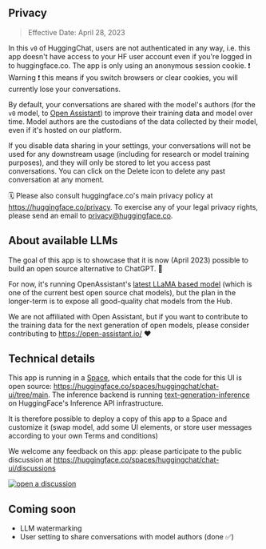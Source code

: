 ## Privacy

> Effective Date: April 28, 2023

In this `v0` of HuggingChat, users are not authenticated in any way, i.e. this app doesn't have access to your HF user account even if you're logged in to huggingface.co. The app is only using an anonymous session cookie. ❗️ Warning ❗️ this means if you switch browsers or clear cookies, you will currently lose your conversations.

By default, your conversations are shared with the model's authors (for the `v0` model, to <a target="_blank" href="https://open-assistant.io/dashboard">Open Assistant</a>) to improve their training data and model over time. Model authors are the custodians of the data collected by their model, even if it's hosted on our platform.

If you disable data sharing in your settings, your conversations will not be used for any downstream usage (including for research or model training purposes), and they will only be stored to let you access past conversations. You can click on the Delete icon to delete any past conversation at any moment.

🗓 Please also consult huggingface.co's main privacy policy at https://huggingface.co/privacy. To exercise any of your legal privacy rights, please send an email to privacy@huggingface.co.

## About available LLMs

The goal of this app is to showcase that it is now (April 2023) possible to build an open source alternative to ChatGPT. 💪

For now, it's running OpenAssistant's [latest LLaMA based model](https://huggingface.co/OpenAssistant/oasst-sft-6-llama-30b-xor) (which is one of the current best open source chat models), but the plan in the longer-term is to expose all good-quality chat models from the Hub.

We are not affiliated with Open Assistant, but if you want to contribute to the training data for the next generation of open models, please consider contributing to https://open-assistant.io/ ❤️

## Technical details

This app is running in a [Space](https://huggingface.co/docs/hub/spaces-overview), which entails that the code for this UI is open source: https://huggingface.co/spaces/huggingchat/chat-ui/tree/main.
The inference backend is running [text-generation-inference](https://github.com/huggingface/text-generation-inference) on HuggingFace's Inference API infrastructure.

It is therefore possible to deploy a copy of this app to a Space and customize it (swap model, add some UI elements, or store user messages according to your own Terms and conditions)

We welcome any feedback on this app: please participate to the public discussion at https://huggingface.co/spaces/huggingchat/chat-ui/discussions

<a target="_blank" href="https://huggingface.co/spaces/huggingchat/chat-ui/discussions"><img src="https://huggingface.co/datasets/huggingface/badges/raw/main/open-a-discussion-xl.svg" title="open a discussion"></a>

## Coming soon

- LLM watermarking
- User setting to share conversations with model authors (done ✅)
